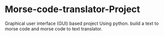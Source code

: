 # Morse-code-translator-Project
Graphical user interface (GUI) based project Using python. build a text to morse code and morse code to text translator. 
